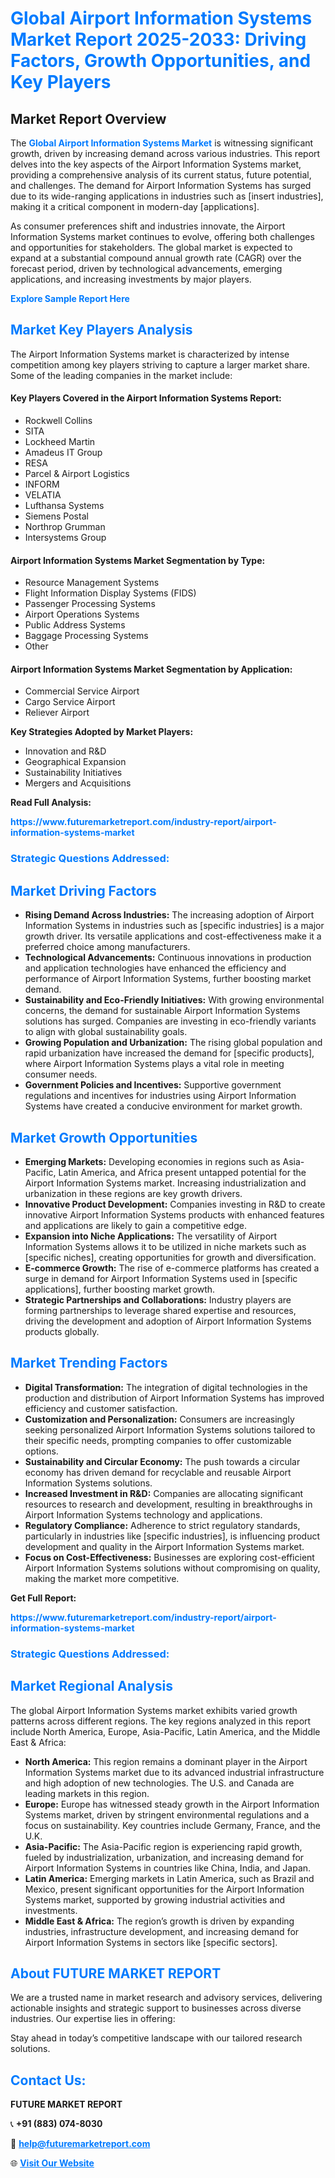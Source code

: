 <h1 style="color: #007BFF;">Global Airport Information Systems Market Report 2025-2033: Driving Factors, Growth Opportunities, and Key Players</h1>

<section id="overview">
<h2>Market Report Overview</h2>
<p>The <a href="https://www.futuremarketreport.com/industry-report/airport-information-systems-market" style="color: #007BFF; text-decoration: none;"><strong>Global Airport Information Systems Market</strong></a> is witnessing significant growth, driven by increasing demand across various industries. This report delves into the key aspects of the Airport Information Systems market, providing a comprehensive analysis of its current status, future potential, and challenges. The demand for Airport Information Systems has surged due to its wide-ranging applications in industries such as [insert industries], making it a critical component in modern-day [applications].</p>
<p>As consumer preferences shift and industries innovate, the Airport Information Systems market continues to evolve, offering both challenges and opportunities for stakeholders. The global market is expected to expand at a substantial compound annual growth rate (CAGR) over the forecast period, driven by technological advancements, emerging applications, and increasing investments by major players.</p>
</section>

<section id="overview">
<p><a href="https://www.futuremarketreport.com/request-sample/reportId=90118" style="color: #007BFF; text-decoration: none;"><strong>Explore Sample Report Here</strong></a></p>
</section>

<section id="key-players">
<h2 style="color: #007BFF;">Market Key Players Analysis</h2>
<p>The Airport Information Systems market is characterized by intense competition among key players striving to capture a larger market share. Some of the leading companies in the market include:</p>
<h4>Key Players Covered in the Airport Information Systems Report:</h4>
<ul><li>Rockwell Collins</li><li>SITA</li><li>Lockheed Martin</li><li>Amadeus IT Group</li><li>RESA</li><li>Parcel &amp; Airport Logistics</li><li>INFORM</li><li>VELATIA</li><li>Lufthansa Systems</li><li>Siemens Postal</li><li>Northrop Grumman</li><li>Intersystems Group</li></ul>
<h4>Airport Information Systems Market Segmentation by Type:</h4>
<ul><li>Resource Management Systems</li><li>Flight Information Display Systems (FIDS)</li><li>Passenger Processing Systems</li><li>Airport Operations Systems</li><li>Public Address Systems</li><li>Baggage Processing Systems</li><li>Other</li></ul>

<h4>Airport Information Systems Market Segmentation by Application:</h4>
<ul><li>Commercial Service Airport</li><li>Cargo Service Airport</li><li>Reliever Airport</li></ul>
<p><strong>Key Strategies Adopted by Market Players:</strong></p>
<ul>
<li>Innovation and R&D</li>
<li>Geographical Expansion</li>
<li>Sustainability Initiatives</li>
<li>Mergers and Acquisitions</li>
</ul>
</section>

<section>
<p><strong>Read Full Analysis: </strong></p><a href="https://www.futuremarketreport.com/industry-report/airport-information-systems-market" style="color: #007BFF; text-decoration: none;"><strong>https://www.futuremarketreport.com/industry-report/airport-information-systems-market</strong></a>
<h3 style="color: #007BFF;">Strategic Questions Addressed:</h3>
</section>

<section id="driving-factors">
<h2 style="color: #007BFF;">Market Driving Factors</h2>
<ul>
<li><strong>Rising Demand Across Industries:</strong> The increasing adoption of Airport Information Systems in industries such as [specific industries] is a major growth driver. Its versatile applications and cost-effectiveness make it a preferred choice among manufacturers.</li>
<li><strong>Technological Advancements:</strong> Continuous innovations in production and application technologies have enhanced the efficiency and performance of Airport Information Systems, further boosting market demand.</li>
<li><strong>Sustainability and Eco-Friendly Initiatives:</strong> With growing environmental concerns, the demand for sustainable Airport Information Systems solutions has surged. Companies are investing in eco-friendly variants to align with global sustainability goals.</li>
<li><strong>Growing Population and Urbanization:</strong> The rising global population and rapid urbanization have increased the demand for [specific products], where Airport Information Systems plays a vital role in meeting consumer needs.</li>
<li><strong>Government Policies and Incentives:</strong> Supportive government regulations and incentives for industries using Airport Information Systems have created a conducive environment for market growth.</li>
</ul>
</section>

<section id="growth-opportunities">
<h2 style="color: #007BFF;">Market Growth Opportunities</h2>
<ul>
<li><strong>Emerging Markets:</strong> Developing economies in regions such as Asia-Pacific, Latin America, and Africa present untapped potential for the Airport Information Systems market. Increasing industrialization and urbanization in these regions are key growth drivers.</li>
<li><strong>Innovative Product Development:</strong> Companies investing in R&D to create innovative Airport Information Systems products with enhanced features and applications are likely to gain a competitive edge.</li>
<li><strong>Expansion into Niche Applications:</strong> The versatility of Airport Information Systems allows it to be utilized in niche markets such as [specific niches], creating opportunities for growth and diversification.</li>
<li><strong>E-commerce Growth:</strong> The rise of e-commerce platforms has created a surge in demand for Airport Information Systems used in [specific applications], further boosting market growth.</li>
<li><strong>Strategic Partnerships and Collaborations:</strong> Industry players are forming partnerships to leverage shared expertise and resources, driving the development and adoption of Airport Information Systems products globally.</li>
</ul>
</section>

<section id="trending-factors">
<h2 style="color: #007BFF;">Market Trending Factors</h2>
<ul>
<li><strong>Digital Transformation:</strong> The integration of digital technologies in the production and distribution of Airport Information Systems has improved efficiency and customer satisfaction.</li>
<li><strong>Customization and Personalization:</strong> Consumers are increasingly seeking personalized Airport Information Systems solutions tailored to their specific needs, prompting companies to offer customizable options.</li>
<li><strong>Sustainability and Circular Economy:</strong> The push towards a circular economy has driven demand for recyclable and reusable Airport Information Systems solutions.</li>
<li><strong>Increased Investment in R&D:</strong> Companies are allocating significant resources to research and development, resulting in breakthroughs in Airport Information Systems technology and applications.</li>
<li><strong>Regulatory Compliance:</strong> Adherence to strict regulatory standards, particularly in industries like [specific industries], is influencing product development and quality in the Airport Information Systems market.</li>
<li><strong>Focus on Cost-Effectiveness:</strong> Businesses are exploring cost-efficient Airport Information Systems solutions without compromising on quality, making the market more competitive.</li>
</ul>
</section>

<section>
<p><strong>Get Full Report: </strong></p><a href="https://www.futuremarketreport.com/industry-report/airport-information-systems-market" style="color: #007BFF; text-decoration: none;"><strong>https://www.futuremarketreport.com/industry-report/airport-information-systems-market</strong></a>
<h3 style="color: #007BFF;">Strategic Questions Addressed:</h3>
</section>


<section id="regional-analysis">
<h2 style="color: #007BFF;">Market Regional Analysis</h2>
<p>The global Airport Information Systems market exhibits varied growth patterns across different regions. The key regions analyzed in this report include North America, Europe, Asia-Pacific, Latin America, and the Middle East & Africa:</p>
<ul>
<li><strong>North America:</strong> This region remains a dominant player in the Airport Information Systems market due to its advanced industrial infrastructure and high adoption of new technologies. The U.S. and Canada are leading markets in this region.</li>
<li><strong>Europe:</strong> Europe has witnessed steady growth in the Airport Information Systems market, driven by stringent environmental regulations and a focus on sustainability. Key countries include Germany, France, and the U.K.</li>
<li><strong>Asia-Pacific:</strong> The Asia-Pacific region is experiencing rapid growth, fueled by industrialization, urbanization, and increasing demand for Airport Information Systems in countries like China, India, and Japan.</li>
<li><strong>Latin America:</strong> Emerging markets in Latin America, such as Brazil and Mexico, present significant opportunities for the Airport Information Systems market, supported by growing industrial activities and investments.</li>
<li><strong>Middle East & Africa:</strong> The region’s growth is driven by expanding industries, infrastructure development, and increasing demand for Airport Information Systems in sectors like [specific sectors].</li>
</ul>
</section>

<footer>
<h2 style="color: #007BFF;">About FUTURE MARKET REPORT</h2>
<p>We are a trusted name in market research and advisory services, delivering actionable insights and strategic support to businesses across diverse industries. Our expertise lies in offering:</p>

<p>Stay ahead in today’s competitive landscape with our tailored research solutions.</p>

<h2 style="color: #007BFF;">Contact Us:</h2>
<p><strong>FUTURE MARKET REPORT</strong></p>
<p>📞 <strong>+91 (883) 074-8030</strong></p>
<p>📧 <strong><a href="mailto:help@futuremarketreport.com" style="color: #007BFF;">help@futuremarketreport.com</a></strong></p>
<p>🌐 <strong><a href="https://www.futuremarketreport.com/" style="color: #007BFF;">Visit Our Website</a></strong></p>
</footer>